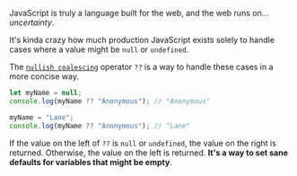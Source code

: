 JavaScript is truly a language built for the web, and the web runs on... _uncertainty_.

It's kinda crazy how much production JavaScript exists solely to handle cases where a value might be `null` or `undefined`.

The [`nullish coalescing`](https://developer.mozilla.org/en-US/docs/Web/JavaScript/Reference/Operators/Nullish_coalescing) operator `??` is a way to handle these cases in a more concise way.

```js
let myName = null;
console.log(myName ?? "Anonymous"); // "Anonymous"

myName = "Lane";
console.log(myName ?? "Anonymous"); // "Lane"
```

If the value on the left of `??` is `null` or `undefined`, the value on the right is returned. Otherwise, the value on the left is returned. **It's a way to set sane defaults for variables that might be empty**.